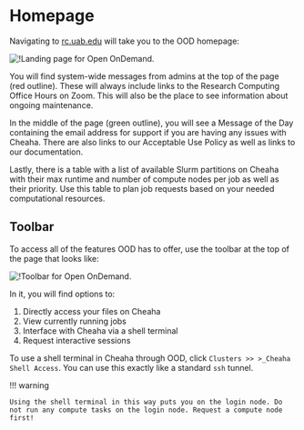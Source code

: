 # Homepage

Navigating to [rc.uab.edu](https://rc.uab.edu) will take you to the OOD homepage:

![!Landing page for Open OnDemand.](./images/ood_homepage.png)

You will find system-wide messages from admins at the top of the page (red outline). These will always include links to the Research Computing Office Hours on Zoom. This will also be the place to see information about ongoing maintenance.

In the middle of the page (green outline), you will see a Message of the Day containing the email address for support if you are having any issues with Cheaha. There are also links to our Acceptable Use Policy as well as links to our documentation.

Lastly, there is a table with a list of available Slurm partitions on Cheaha with their max runtime and number of compute nodes per job as well as their priority. Use this table to plan job requests based on your needed computational resources.

## Toolbar

To access all of the features OOD has to offer, use the toolbar at the top of the page that looks like:

![!Toolbar for Open OnDemand.](./images/ood_toolbar.png)

In it, you will find options to:

1. Directly access your files on Cheaha
2. View currently running jobs
3. Interface with Cheaha via a shell terminal
4. Request interactive sessions

To use a shell terminal in Cheaha through OOD, click `Clusters >> >_Cheaha Shell Access`. You can use this exactly like a standard `ssh` tunnel.

<!-- markdownlint-disable MD046 -->
!!! warning

    Using the shell terminal in this way puts you on the login node. Do not run any compute tasks on the login node. Request a compute node first!
<!-- markdownlint-enable MD046 -->